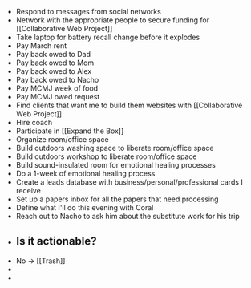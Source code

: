 - Respond to messages from social networks
- Network with the appropriate people to secure funding for [[Collaborative Web Project]]
- Take laptop for battery recall change before it explodes
- Pay March rent
- Pay back owed to Dad
- Pay back owed to Mom
- Pay back owed to Alex
- Pay back owed to Nacho
- Pay MCMJ week of food
- Pay MCMJ owed request
- Find clients that want me to build them websites with [[Collaborative Web Project]]
- Hire coach
- Participate in [[Expand the Box]]
- Organize room/office space
- Build outdoors washing space to liberate room/office space
- Build outdoors workshop to liberate room/office space
- Build sound-insulated room for emotional healing processes
- Do a 1-week of emotional healing process
- Create a leads database with business/personal/professional cards I receive
- Set up a papers inbox for all the papers that need processing
- Define what I'll do this evening with Coral
- Reach out to Nacho to ask him about the substitute work for his trip
- ## Is it actionable?
- No -> [[Trash]]
-
-